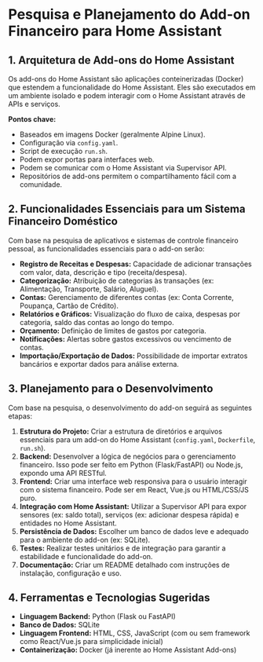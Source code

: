 # Pesquisa e Planejamento do Add-on Financeiro para Home Assistant

## 1. Arquitetura de Add-ons do Home Assistant

Os add-ons do Home Assistant são aplicações conteinerizadas (Docker) que estendem a funcionalidade do Home Assistant. Eles são executados em um ambiente isolado e podem interagir com o Home Assistant através de APIs e serviços.

**Pontos chave:**
- Baseados em imagens Docker (geralmente Alpine Linux).
- Configuração via `config.yaml`.
- Script de execução `run.sh`.
- Podem expor portas para interfaces web.
- Podem se comunicar com o Home Assistant via Supervisor API.
- Repositórios de add-ons permitem o compartilhamento fácil com a comunidade.

## 2. Funcionalidades Essenciais para um Sistema Financeiro Doméstico

Com base na pesquisa de aplicativos e sistemas de controle financeiro pessoal, as funcionalidades essenciais para o add-on serão:

- **Registro de Receitas e Despesas:** Capacidade de adicionar transações com valor, data, descrição e tipo (receita/despesa).
- **Categorização:** Atribuição de categorias às transações (ex: Alimentação, Transporte, Salário, Aluguel).
- **Contas:** Gerenciamento de diferentes contas (ex: Conta Corrente, Poupança, Cartão de Crédito).
- **Relatórios e Gráficos:** Visualização do fluxo de caixa, despesas por categoria, saldo das contas ao longo do tempo.
- **Orçamento:** Definição de limites de gastos por categoria.
- **Notificações:** Alertas sobre gastos excessivos ou vencimento de contas.
- **Importação/Exportação de Dados:** Possibilidade de importar extratos bancários e exportar dados para análise externa.

## 3. Planejamento para o Desenvolvimento

Com base na pesquisa, o desenvolvimento do add-on seguirá as seguintes etapas:

1.  **Estrutura do Projeto:** Criar a estrutura de diretórios e arquivos essenciais para um add-on do Home Assistant (`config.yaml`, `Dockerfile`, `run.sh`).
2.  **Backend:** Desenvolver a lógica de negócios para o gerenciamento financeiro. Isso pode ser feito em Python (Flask/FastAPI) ou Node.js, expondo uma API RESTful.
3.  **Frontend:** Criar uma interface web responsiva para o usuário interagir com o sistema financeiro. Pode ser em React, Vue.js ou HTML/CSS/JS puro.
4.  **Integração com Home Assistant:** Utilizar a Supervisor API para expor sensores (ex: saldo total), serviços (ex: adicionar despesa rápida) e entidades no Home Assistant.
5.  **Persistência de Dados:** Escolher um banco de dados leve e adequado para o ambiente do add-on (ex: SQLite).
6.  **Testes:** Realizar testes unitários e de integração para garantir a estabilidade e funcionalidade do add-on.
7.  **Documentação:** Criar um README detalhado com instruções de instalação, configuração e uso.

## 4. Ferramentas e Tecnologias Sugeridas

-   **Linguagem Backend:** Python (Flask ou FastAPI)
-   **Banco de Dados:** SQLite
-   **Linguagem Frontend:** HTML, CSS, JavaScript (com ou sem framework como React/Vue.js para simplicidade inicial)
-   **Containerização:** Docker (já inerente ao Home Assistant Add-ons)



